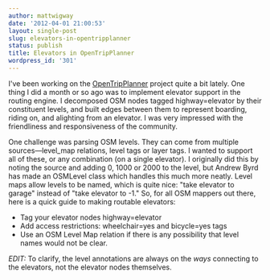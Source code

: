 ```yaml
---
author: mattwigway
date: '2012-04-01 21:00:53'
layout: single-post
slug: elevators-in-opentripplanner
status: publish
title: Elevators in OpenTripPlanner
wordpress_id: '301'
---
```


I've been working on the [OpenTripPlanner](http://opentripplanner.org) project quite a bit lately. One thing I did a month or so ago was to implement elevator support in the routing engine. I decomposed OSM nodes tagged highway=elevator by their constituent levels, and built edges between them to represent boarding, riding on, and alighting from an elevator. I was very impressed with the friendliness and responsiveness of the community.

One challenge was parsing OSM levels. They can come from multiple sources—level_map relations, level tags or layer tags. I wanted to support all of these, or any combination (on a single elevator). I originally did this by noting the source and adding 0, 1000 or 2000 to the level, but Andrew Byrd has made an OSMLevel class which handles this much more neatly. Level maps allow levels to be named, which is quite nice: "take elevator to garage" instead of "take elevator to -1." So, for all OSM mappers out there, here is a quick guide to making routable elevators:
	
* Tag your elevator nodes highway=elevator
* Add access restrictions: wheelchair=yes and bicycle=yes tags	
* Use an OSM Level Map relation if there is any possibility that level names would not be clear.

*EDIT:* To clarify, the level annotations are always on the _ways_ connecting to the elevators, not the elevator nodes themselves.
